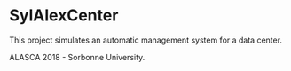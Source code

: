 # SylAlexCenter

This project simulates an automatic management system for a data center. 

ALASCA 2018 - Sorbonne University. 

